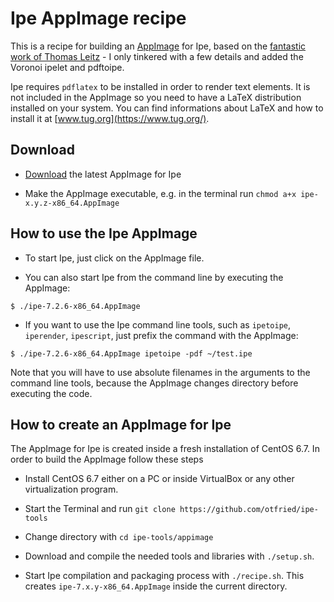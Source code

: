 # Ipe AppImage recipe

This is a recipe for building an [AppImage](http://appimage.org/) for
Ipe, based on the [fantastic work of Thomas
Leitz](https://github.com/unruhschuh/Ipe.AppImage) - I only tinkered
with a few details and added the Voronoi ipelet and pdftoipe.

Ipe requires `pdflatex` to be installed in order to render text
elements. It is not included in the AppImage so you need to have a
LaTeX distribution installed on your system. You can find informations
about LaTeX and how to install it at
[www.tug.org](https://www.tug.org/).


## Download

* [Download](https://bintray.com/otfried/generic/ipe#files/ipe) the
  latest AppImage for Ipe

* Make the AppImage executable, e.g. in the terminal run
  `chmod a+x ipe-x.y.z-x86_64.AppImage`


## How to use the Ipe AppImage

* To start Ipe, just click on the AppImage file.

* You can also start Ipe from the command line by executing the AppImage:
```
$ ./ipe-7.2.6-x86_64.AppImage
```

* If you want to use the Ipe command line tools, such as `ipetoipe`, `iperender`, `ipescript`, just prefix the command with the AppImage:
```
$ ./ipe-7.2.6-x86_64.AppImage ipetoipe -pdf ~/test.ipe
```

Note that you will have to use absolute filenames in the arguments to
the command line tools, because the AppImage changes directory before
executing the code.


## How to create an AppImage for Ipe

The AppImage for Ipe is created inside a fresh installation of CentOS
6.7. In order to build the AppImage follow these steps

* Install CentOS 6.7 either on a PC or inside VirtualBox or any other
  virtualization program.

* Start the Terminal and run `git clone https://github.com/otfried/ipe-tools`

* Change directory with `cd ipe-tools/appimage`

* Download and compile the needed tools and libraries with
  `./setup.sh`.

* Start Ipe compilation and packaging process with `./recipe.sh`.
  This creates `ipe-7.x.y-x86_64.AppImage` inside the current directory.

